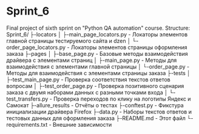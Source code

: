 # Sprint_6
Final project of sixth sprint on "Python QA automation" course.
Structure:
Sprint_6/
├-locators
│  ├-main_page_locators.py - Локаторы элементов главной страницы тестируемого сайта и dzen 
│  └-order_page_locators.py - Локаторы элементов страницы оформления заказа
├-pages
│  ├-base_page.py - Базовые методы взаимодействия драйвера с элементами страниц
│  ├-main_page.py - Методы для взаимодействия с элементами главной страницы
│  └-order_page.py - Методы для взаимодействия с элементами страницы заказа
├-tests
│  ├-test_main_page.py - Проверка соответствия текстов ответов вопросам
│  ├-test_order_page.py - Проверка позитивного сценария заказа с двумя наборами данных с разными точками входа
│  └-test_transfers.py - Проверка переходов по клику на логотипы Яндекс и Самокат
├-allure_results - Отчёты о тестах
├-conftest.py - Фикстура инициализации драйвера Firefox
├-data.py - Наборы текстов ответов и тестовых данных для оформления заказа
├-README.md - Этот файл
└-requirements.txt - Внешние зависимости
